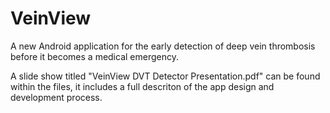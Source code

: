 # VeinView

A new Android application for the early detection of deep vein thrombosis before it becomes a medical emergency.

A slide show titled "VeinView DVT Detector Presentation.pdf" can be found within the files, it includes a full descriton of the app design and development process.
 
